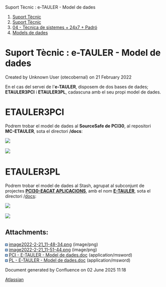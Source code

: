 Suport Tècnic : e-TAULER - Model de dades  

1.  [Suport Tècnic](index.html)
2.  [Suport Tècnic](13893782.html)
3.  [04 - Tècnica de sistemes + 24x7 + Padró](26313202.html)
4.  [Models de dades](Models-de-dades_64980303.html)

Suport Tècnic : e-TAULER - Model de dades
=========================================

Created by Unknown User (otecobernal) on 21 February 2022

En el cas del servei de l'**e-TAULER**, disposem de dos bases de dades; **ETAULER3PCI** i **ETAULER3PL**, cadascuna amb el seu propi model de dades.

ETAULER3PCI
===========

Podrem trobar el model de dades al **SourceSafe de PCI30**, al repositori **MC-ETAULER**, sota el directori **/docs**:

![](attachments/64980305/64980306.png)

[![](rest/documentConversion/latest/conversion/thumbnail/64980308/1)](/download/attachments/64980305/PCI%20-%20E-TAULER%20-%20Model%20de%20dades.doc?version=1&modificationDate=1645440732776&api=v2)

ETAULER3PL
==========

Podrem trobar el model de dades al Stash, agrupat al subconjunt de projectes **[PCI30-EACAT APLICACIONS](http://192.168.166.69:7990/projects/PCI30_EACAT_APLICACIONS)**, amb el nom **[E-TAULER](http://192.168.166.69:7990/projects/PCI30_EACAT_APLICACIONS/repos/e-tauler/browse)**, sota el directori /[docs](http://192.168.166.69:7990/projects/PCI30_EACAT_APLICACIONS/repos/e-tauler/browse/docs):

![](attachments/64980305/64980307.png)

[![](rest/documentConversion/latest/conversion/thumbnail/64980309/1)](/download/attachments/64980305/PL%20-%20E-TAULER%20-%20Model%20de%20dades.doc?version=1&modificationDate=1645440743825&api=v2)

Attachments:
------------

![](images/icons/bullet_blue.gif) [image2022-2-21\_11-48-34.png](attachments/64980305/64980306.png) (image/png)  
![](images/icons/bullet_blue.gif) [image2022-2-21\_11-51-44.png](attachments/64980305/64980307.png) (image/png)  
![](images/icons/bullet_blue.gif) [PCI - E-TAULER - Model de dades.doc](attachments/64980305/64980308.doc) (application/msword)  
![](images/icons/bullet_blue.gif) [PL - E-TAULER - Model de dades.doc](attachments/64980305/64980309.doc) (application/msword)  

Document generated by Confluence on 02 June 2025 11:18

[Atlassian](http://www.atlassian.com/)